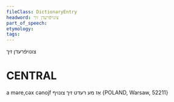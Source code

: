 ```yaml
---
fileClass: DictionaryEntry
headword: צונויפֿרעדן זיך
part_of_speech: 
etymology: 
tags: 
---
```

צונויפֿרעדן זיך

CENTRAL
========

a məre,cəx cənojf אַז מע רעדט זיך צונויף {POLAND, Warsaw, 52211}